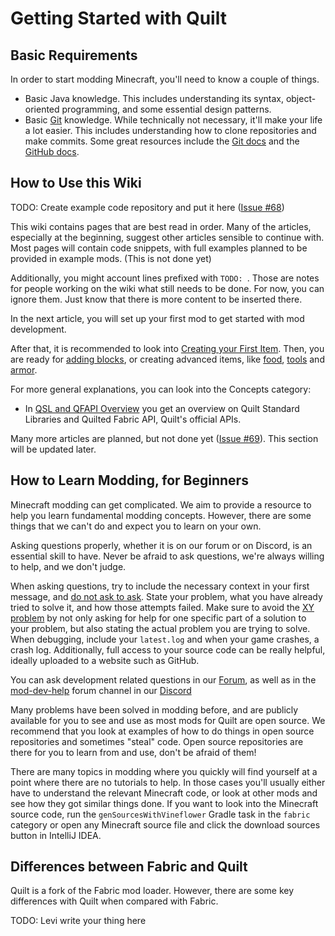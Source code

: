 # Getting Started with Quilt

## Basic Requirements

In order to start modding Minecraft, you'll need to know a couple of things.

- Basic Java knowledge. This includes understanding its syntax, object-oriented
  programming, and some essential design patterns.
- Basic [Git](https://git-scm.com/) knowledge. While technically not necessary, it'll
  make your life a lot easier. This includes understanding how to clone repositories
  and make commits. Some great resources include the [Git docs](https://git-scm.com/doc) and the [GitHub docs](https://docs.github.com/en/get-started).

<!-- TODO: Is there anything more to be described here? -->

## How to Use this Wiki

TODO: Create example code repository and put it here ([Issue #68](https://github.com/QuiltMC/developer-wiki/issues/68))

This wiki contains pages that are best read in order. Many of the articles, especially at the beginning, suggest other articles sensible to continue with. Most pages will contain code snippets, with full examples planned to be provided in example mods. (This is not done yet)

Additionally, you might account lines prefixed with `TODO: `. Those are notes for people working on the wiki what still needs to be done. For now, you can ignore them. Just know that there is more content to be inserted there.

In the next article, you will set up your first mod to get started with mod development.

After that, it is recommended to look into [Creating your First Item](../items/first-item). Then, you are ready for [adding blocks](../blocks/first-block), or creating advanced items, like [food](../items/food), [tools](../items/tools) and [armor](../items/armor).

For more general explanations, you can look into the Concepts category:

- In [QSL and QFAPI Overview](../concepts/qsl-qfapi) you get an overview on Quilt Standard Libraries and Quilted Fabric API, Quilt's official APIs.

Many more articles are planned, but not done yet ([Issue #69](https://github.com/QuiltMC/developer-wiki/issues/69)). This section will be updated later.

<!-- TODO: Give an outline of all of the wiki articles once they're ready. -->

## How to Learn Modding, for Beginners

Minecraft modding can get complicated. We aim to provide a resource to help you learn
fundamental modding concepts. However, there are some things that we can't do and
expect you to learn on your own.

Asking questions properly, whether it is on our forum or on Discord, is an essential
skill to have. Never be afraid to ask questions, we're always willing to help, and we
don't judge.

When asking questions, try to include the necessary context in your first message, and [do not ask to ask](https://dontasktoask.com/). State your problem, what you have already tried to solve it, and how those attempts failed. Make sure to avoid the [XY problem](https://xyproblem.info/) by not only asking for help for one specific part of a solution to your problem, but also stating the actual problem you are trying to solve. When debugging, include your `latest.log` and when your game crashes, a crash log. Additionally, full access to your source code can be really helpful, ideally uploaded to a website such as GitHub.

You can ask development related questions in our [Forum](https://forum.quiltmc.org/), as well as in the [mod-dev-help](https://discord.com/channels/817576132726620200/1047429688521396325) forum channel in our [Discord](https://discord.quiltmc.org/)

Many problems have been solved in modding before, and are publicly available for you
to see and use as most mods for Quilt are open source. We recommend that you look at
examples of how to do things in open source repositories and sometimes "steal" code.
Open source repositories are there for you to learn from and use, don't be afraid of
them!

There are many topics in modding where you quickly will find yourself at a point where there are no tutorials to help. In those cases you'll usually either have to understand the relevant Minecraft code, or look at other mods and see how they got similar things done.
If you want to look into the Minecraft source code, run the `genSourcesWithVineflower` Gradle task in the `fabric` category or open any Minecraft source file and click the download sources button in IntelliJ IDEA.

<!-- TODO: Is this todo fixed?: Levi write your thing about stealing code here -->

## Differences between Fabric and Quilt

Quilt is a fork of the Fabric mod loader. However, there are some key differences with
Quilt when compared with Fabric.

TODO: Levi write your thing here
